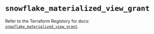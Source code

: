 # `snowflake_materialized_view_grant`

Refer to the Terraform Registory for docs: [`snowflake_materialized_view_grant`](https://www.terraform.io/docs/providers/snowflake/r/materialized_view_grant).
